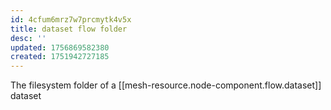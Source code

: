 ```yaml
---
id: 4cfum6mrz7w7prcmytk4v5x
title: dataset flow folder
desc: ''
updated: 1756869582380
created: 1751942727185
---
```


The filesystem folder of a [[mesh-resource.node-component.flow.dataset]] dataset
